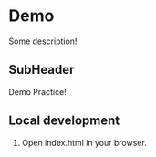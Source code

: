 # Demo
Some description!

## SubHeader
Demo Practice!

## Local development
1. Open index.html in your browser.


